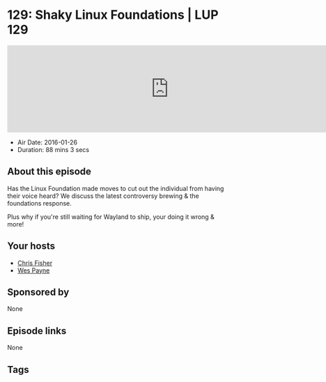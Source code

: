 # 129: Shaky Linux Foundations | LUP 129

<iframe src="https://player.fireside.fm/v2/RUkczH-V+LN_y3G8a?theme=dark" width="740" height="200" frameborder="0" scrolling="no"></iframe>

* Air Date: 2016-01-26
* Duration: 88 mins 3 secs

## About this episode

Has the Linux Foundation made moves to cut out the individual from having their voice heard? We discuss the latest controversy brewing & the foundations response.

Plus why if you're still waiting for Wayland to ship, your doing it wrong & more!


## Your hosts
* [Chris Fisher](https://linuxunplugged.com/hosts/chrislas)
* [Wes Payne](https://linuxunplugged.com/hosts/wes)

## Sponsored by

None



## Episode links

None



## Tags

